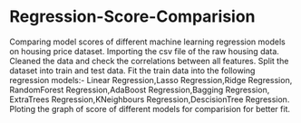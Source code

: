 # Regression-Score-Comparision
Comparing model scores of different machine learning regression models on housing price dataset.
Importing the csv file of the raw housing data.
Cleaned the data and check the correlations between all features.
Split the dataset into train and test data.
Fit the train data into the following regression models:-
Linear Regression,Lasso Regression,Ridge Regression,
RandomForest Regression,AdaBoost Regression,Bagging Regression,
ExtraTrees Regression,KNeighbours Regression,DescisionTree Regression.
Ploting the graph of score of different models for comparision for better fit.
